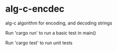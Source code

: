 # alg-c-encdec
alg-c algorithm for encoding, and decoding strings

Run 'cargo run' to run a basic test in main()

Run 'cargo test' to run unit tests
